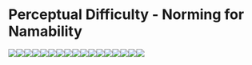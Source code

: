 Perceptual Difficulty - Norming for Namability
================

![](analysis_files/figure-markdown_github/objects-1.png)![](analysis_files/figure-markdown_github/objects-2.png)![](analysis_files/figure-markdown_github/objects-3.png)![](analysis_files/figure-markdown_github/objects-4.png)![](analysis_files/figure-markdown_github/objects-5.png)![](analysis_files/figure-markdown_github/objects-6.png)![](analysis_files/figure-markdown_github/objects-7.png)![](analysis_files/figure-markdown_github/objects-8.png)![](analysis_files/figure-markdown_github/objects-9.png)![](analysis_files/figure-markdown_github/objects-10.png)![](analysis_files/figure-markdown_github/objects-11.png)![](analysis_files/figure-markdown_github/objects-12.png)![](analysis_files/figure-markdown_github/objects-13.png)![](analysis_files/figure-markdown_github/objects-14.png)![](analysis_files/figure-markdown_github/objects-15.png)![](analysis_files/figure-markdown_github/objects-16.png)![](analysis_files/figure-markdown_github/objects-17.png)
